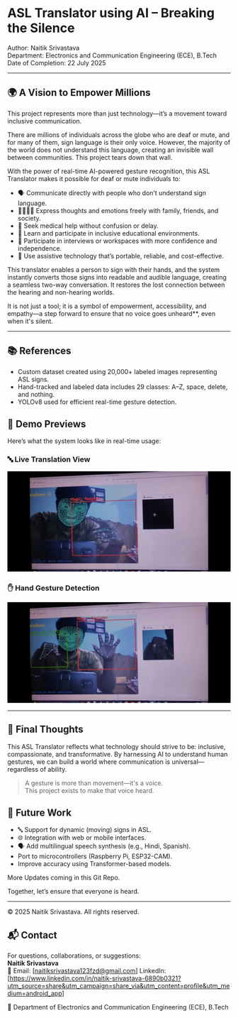 # ASL Translator using AI – Breaking the Silence

Author: Naitik Srivastava  
Department: Electronics and Communication Engineering (ECE), B.Tech  
Date of Completion: 22 July 2025

---

## 🌍 A Vision to Empower Millions

This project represents more than just technology—it’s a movement toward inclusive communication.

There are millions of individuals across the globe who are deaf or mute, and for many of them, sign language is their only voice. However, the majority of the world does not understand this language, creating an invisible wall between communities. This project tears down that wall.

With the power of real-time AI-powered gesture recognition, this ASL Translator makes it possible for deaf or mute individuals to:

- 🗣️ Communicate directly with people who don’t understand sign language.
- 👨‍👩‍👧‍👦 Express thoughts and emotions freely with family, friends, and society.
- 🏥 Seek medical help without confusion or delay.
- 🏫 Learn and participate in inclusive educational environments.
- 💼 Participate in interviews or workspaces with more confidence and independence.
- 📱 Use assistive technology that’s portable, reliable, and cost-effective.

This translator enables a person to sign with their hands, and the system instantly converts those signs into readable and audible language, creating a seamless two-way conversation. It restores the lost connection between the hearing and non-hearing worlds.

It is not just a tool; it is a symbol of empowerment, accessibility, and empathy—a step forward to ensure that no voice goes unheard**, even when it's silent.

---

## 📚 References

- Custom dataset created using 20,000+ labeled images representing ASL signs.
- Hand-tracked and labeled data includes 29 classes: A–Z, space, delete, and nothing.
- YOLOv8 used for efficient real-time gesture detection.



## 📸 Demo Previews

Here’s what the system looks like in real-time usage:

### 🔤 Live Translation View  
![Live Translation](media_for_Demo/Screenshot_2025-07-27-18-44-35-460_com.google.android.apps.photos.jpg)

### ✋ Hand Gesture Detection  
![Gesture Recognition](media_for_Demo/Screenshot_2025-07-27-18-45-17-221_com.google.android.apps.photos.jpg)




---

## 🙏 Final Thoughts

This ASL Translator reflects what technology should strive to be: inclusive, compassionate, and transformative. By harnessing AI to understand human gestures, we can build a world where communication is universal—regardless of ability.

> A gesture is more than movement—it's a voice.  
> This project exists to make that voice heard.  




## 🚧 Future Work
- 🔤 Support for dynamic (moving) signs in ASL.
- 🌐 Integration with web or mobile interfaces.
- 🗣️ Add multilingual speech synthesis (e.g., Hindi, Spanish).
-  Port to microcontrollers (Raspberry Pi, ESP32-CAM).
-  Improve accuracy using Transformer-based models.


More Updates coming in this Git Repo.

Together, let’s ensure that everyone is heard.


---

© 2025 Naitik Srivastava. All rights reserved.




## 📬 Contact
For questions, collaborations, or suggestions:  
**Naitik Srivastava**  
📧 Email: [naitiksrivastava123fzd@gmail.com] 
   LinkedIn:  [https://www.linkedin.com/in/naitik-srivastava-6890b0321?utm_source=share&utm_campaign=share_via&utm_content=profile&utm_medium=android_app]

📍 Department of Electronics and Communication Engineering (ECE), B.Tech
